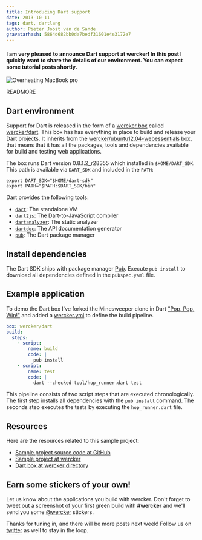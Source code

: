 ```yaml
---
title: Introducing Dart support
date: 2013-10-11
tags: dart, dartlang
author: Pieter Joost van de Sande
gravatarhash: 5864d682bb0da7bedf31601e4e3172e7
---
```

<h4 class="subheader">
I am very pleased to announce Dart support at wercker! In this post I quickly want to share the details of our environment. You can expect some tutorial posts shortly.
</h4>

![Overheating MacBook pro](/images/posts/dart/wercker+dart.jpg)

READMORE

## Dart environment

Support for Dart is released in the form of a [wercker box](http://devcenter.wercker.com/articles/boxes/) called [wercker/dart](https://app.wercker.com/#applications/5255489a367392913001326b/tab/details). This box has has everything in place to build and release your Dart projects. It inherits from the [wercker/ubuntu12.04-webessentials](https://app.wercker.com/#applications/51ab0c42df8960ba45003fd9/tab/details) box, that means that it has all the packages, tools and dependencies available for build and testing web applications.

The box runs Dart version 0.8.1.2_r28355 which installed in `$HOME/DART_SDK`. This path is available via `DART_SDK` and included in the `PATH`:

```
export DART_SDK="$HOME/dart-sdk"
export PATH="$PATH:$DART_SDK/bin"
```

Dart provides the following tools:

* [`dart`](https://www.dartlang.org/docs/dart-up-and-running/contents/ch04-tools-dart-vm.html): The standalone VM
* [`dart2js`](https://www.dartlang.org/docs/dart-up-and-running/contents/ch04-tools-dart2js.html): The Dart-to-JavaScript compiler
* [`dartanalyzer`](https://www.dartlang.org/docs/dart-up-and-running/contents/ch04-tools-dart_analyzer.html): The static analyzer
* [`dartdoc`](https://www.dartlang.org/docs/dart-up-and-running/contents/ch04-tools-dartdoc.html): The API documentation generator
* [`pub`](http://pub.dartlang.org/): The Dart package manager

## Install dependencies

The Dart SDK ships with package manager [Pub](http://www.dartlang.org/docs/pub-package-manager/). Execute `pub install` to download all dependencies defined in the `pubspec.yaml` file.

## Example application

To demo the Dart box I've forked the Minesweeper clone in Dart ["Pop, Pop, Win!"](https://github.com/pjvds/pop-pop-win) and added a [wercker.yml](https://github.com/pjvds/pop-pop-win/blob/master/wercker.yml) to define the build pipeline.

``` yaml
box: wercker/dart
build:
  steps:
    - script:
        name: build
        code: |
          pub install
    - script:
        name: test
        code: |
          dart --checked tool/hop_runner.dart test
```

This pipeline consists of two script steps that are executed chronologically. The first step installs all dependencies with the `pub install` command. The seconds step executes the tests by executing the `hop_runner.dart` file.

## Resources

Here are the resources related to this sample project:

* [Sample project source code at GitHub](https://github.com/pjvds/pop-pop-win/)
* [Sample project at wercker](https://app.wercker.com/project/bykey/a4bb9e6ebb162598e26ce5aff19243e3)
* [Dart box at wercker directory](https://app.wercker.com/#applications/5255489a367392913001326b/tab/details)

## Earn some stickers of your own!

Let us know about the applications you build with wercker. Don't forget to tweet out a screenshot of your first green build with **#wercker** and we'll send you some [@wercker](http://twitter.com/wercker) stickers.

Thanks for tuning in, and there will be more posts next week! Follow us on [twitter](http://twitter.com/wercker) as well to stay in the loop.
